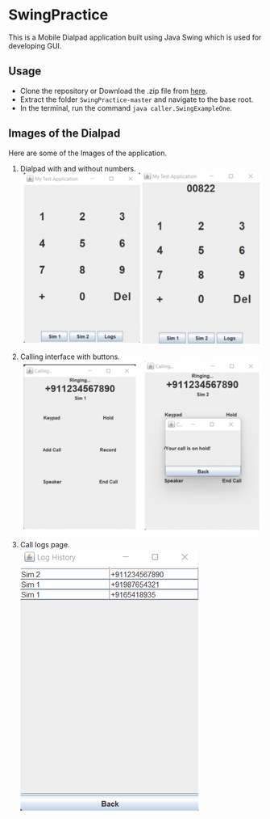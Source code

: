# SwingPractice
This is a Mobile Dialpad application built using Java Swing which is used for developing GUI.

## Usage
- Clone the repository or Download the .zip file from [here](https://github.com/kannangr21/SwingPractice/archive/refs/heads/master.zip).
- Extract the folder `SwingPractice-master` and navigate to the base root.
- In the terminal, run the command `java caller.SwingExampleOne`.

## Images of the Dialpad
Here are some of the Images of the application.

1. Dialpad with and without numbers.
![Initial Screen](Dialpad.jpg)  

2. Calling interface with buttons.
![Numbers](CallInterface.jpg) 

3. Call logs page.   
![Logs](CallLogs.png)


